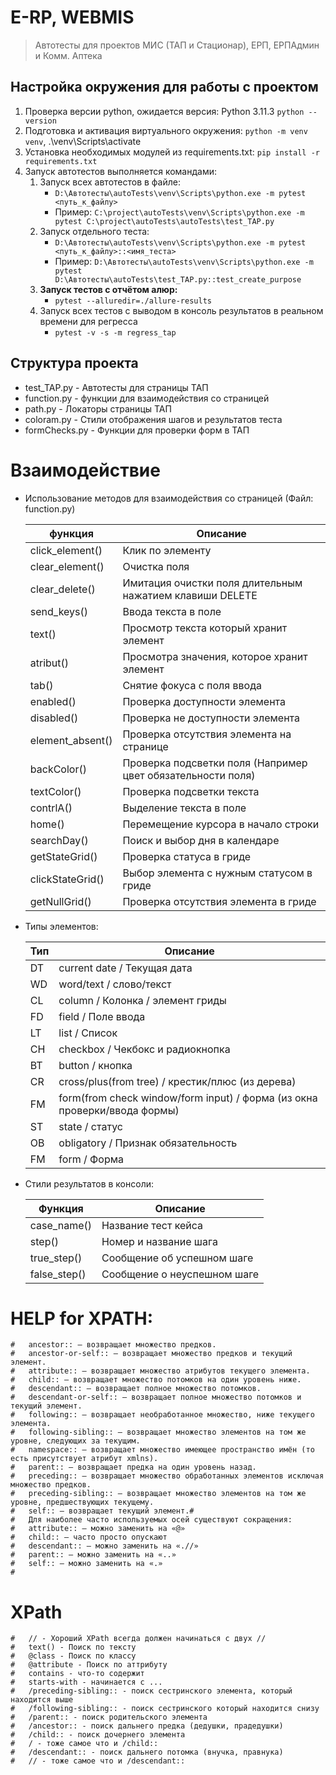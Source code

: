 # E-RP, WEBMIS

> Автотесты для проектов МИС (ТАП и Стационар), ЕРП, ЕРПАдмин и Комм. Аптека 


## Настройка окружения для работы с проектом
1. Проверка версии python, ожидается версия: Python 3.11.3 `python --version`
2. Подготовка и активация виртуального окружения: `python -m venv venv`, .\venv\Scripts\activate
3. Установка необходимых модулей из requirements.txt: `pip install -r requirements.txt`
4. Запуск автотестов выполняется командами: 
   1. Запуск всех автотестов в файле: 
      - `D:\Автотесты\autoTests\venv\Scripts\python.exe -m pytest <путь_к_файлу>`
      - Пример: `C:\project\autoTests\venv\Scripts\python.exe -m pytest C:\project\autoTests\autoTests\test_TAP.py`
   2. Запуск отдельного теста:
      - `D:\Автотесты\autoTests\venv\Scripts\python.exe -m pytest <путь_к_файлу>::<имя_теста>`
      - Пример: `D:\Автотесты\autoTests\venv\Scripts\python.exe -m pytest D:\Автотесты\autoTests\test_TAP.py::test_create_purpose`
   3. **Запуск тестов с отчётом алюр:** 
      - `pytest --alluredir=./allure-results`
   4. Запуск всех тестов с выводом в консоль результатов в реальном времени для регресса
      - `pytest -v -s -m regress_tap`


## Структура проекта
- test_TAP.py   - Автотесты для страницы ТАП
- function.py   - функции для взаимодействия со страницей
- path.py       - Локаторы страницы ТАП
- coloram.py    - Стили отображения шагов и результатов теста
- formChecks.py - Функции для проверки форм в ТАП



# Взаимодействие
- Использование методов для взаимодействия со страницей (Файл: function.py)

    | функция          | Описание                                                    |
    |------------------|-------------------------------------------------------------|
    | click_element()  | Клик по элементу                                            
    | clear_element()  | Очистка поля   
    | clear_delete()   | Имитация очистки поля длительным нажатием клавиши DELETE
    | send_keys()      | Ввода текста в поле                                         
    | text()           | Просмотр текста который хранит элемент                      
    | atribut()        | Просмотра значения, которое хранит элемент                  
    | tab()            | Снятие фокуса с поля ввода                                  
    | enabled()        | Проверка доступности элемента                               
    | disabled()       | Проверка не доступности элемента                            
    | element_absent() | Проверка отсутствия элемента на странице                    
    | backColor()      | Проверка подсветки поля (Например цвет обязательности поля) 
    | textColor()      | Проверка подсветки текста                                   
    | contrlA()        | Выделение текста в поле                                     
    | home()           | Перемещение курсора в начало строки                         
    | searchDay()      | Поиск и выбор дня в календаре 
    | getStateGrid()   | Проверка статуса в гриде
    | clickStateGrid() | Выбор элемента с нужным статусом в гриде
    | getNullGrid()    | Проверка отсутствия элемента в гриде

   
- Типы  элементов:

    | Тип | Описание                                                                  |
    |-----|---------------------------------------------------------------------------|
    | DT  | current date / Текущая дата                                               
    | WD  | word/text / слово/текст                                                   
    | CL  | column    / Колонка / элемент гриды                                       
    | FD  | field     / Поле ввода                                                    
    | LT  | list      / Список                                                        
    | CH  | checkbox  / Чекбокс и радиокнопка                                         
    | BT  | button    / кнопка                                                        
    | CR  | cross/plus(from tree)              / крестик/плюс (из дерева)             
    | FM  | form(from check window/form input) / форма (из окна проверки/ввода формы) 
    | ST  | state / статус                                                            
    | OB  | obligatory / Признак обязательность                                       
    | FM  | form / Форма                                                              


- Стили результатов в консоли:

    | Функция      | Описание                     |
    |--------------|------------------------------|
    | case_name()  | Название тест кейса          
    | step()       | Номер и название шага        
    | true_step()  | Сообщение об успешном шаге   
    | false_step() | Сообщение о неуспешном шаге  

# HELP for XPATH:
    #   ancestor:: — возвращает множество предков.
    #   ancestor-or-self:: — возвращает множество предков и текущий элемент.
    #   attribute:: — возвращает множество атрибутов текущего элемента.
    #   child:: — возвращает множество потомков на один уровень ниже.
    #   descendant:: — возвращает полное множество потомков.
    #   descendant-or-self:: — возвращает полное множество потомков и текущий элемент.
    #   following:: — возвращает необработанное множество, ниже текущего элемента.
    #   following-sibling:: — возвращает множество элементов на том же уровне, следующих за текущим.
    #   namespace:: — возвращает множество имеющее пространство имён (то есть присутствует атрибут xmlns).
    #   parent:: — возвращает предка на один уровень назад.
    #   preceding:: — возвращает множество обработанных элементов исключая множество предков.
    #   preceding-sibling:: — возвращает множество элементов на том же уровне, предшествующих текущему.
    #   self:: — возвращает текущий элемент.#
    #   Для наиболее часто используемых осей существуют сокращения:
    #   attribute:: — можно заменить на «@»
    #   child:: — часто просто опускают
    #   descendant:: — можно заменить на «.//»
    #   parent:: — можно заменить на «..»
    #   self:: — можно заменить на «.»
    #

#   XPath
    #   // - Хороший XPath всегда должен начинаться с двух //
    #   text() - Поиск по тексту
    #   @class - Поиск по классу
    #   @attribute - Поиск по аттрибуту 
    #   contains - что-то содержит
    #   starts-with - начинается с ...
    #   /preceding-sibling:: - поиск сестринского элемента, который находится выше
    #   /following-sibling:: - поиск сестринского который находится снизу
    #   /parent:: - поиск родительского элемента
    #   /ancestor:: - поиск дальнего предка (дедушки, прадедушки)
    #   /child:: - поиск дочернего элемента
    #   / - тоже самое что и /child::
    #   /descendant:: - поиск дальнего потомка (внучка, правнука)
    #   // - тоже самое что и /descendant::


